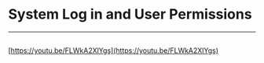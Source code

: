 # System Log in and User Permissions

---



## 

[https://youtu.be/FLWkA2XlYgs](https://youtu.be/FLWkA2XlYgs)

## 



